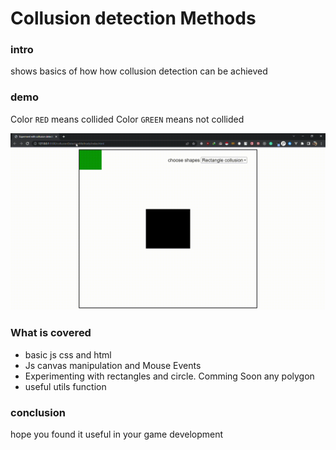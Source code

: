 # Collusion detection Methods

### intro

shows basics of how how collusion detection can be achieved

### demo

Color `RED` means collided Color `GREEN` means not collided

<div>
<!-- images go here -->

<img src="./illustration.gif" alt="character Animation illustration"/>

</div>

### What is covered

- basic js css and html
- Js canvas manipulation and Mouse Events
- Experimenting with rectangles and circle. Comming Soon any polygon
- useful utils function

### conclusion

hope you found it useful in your game development
